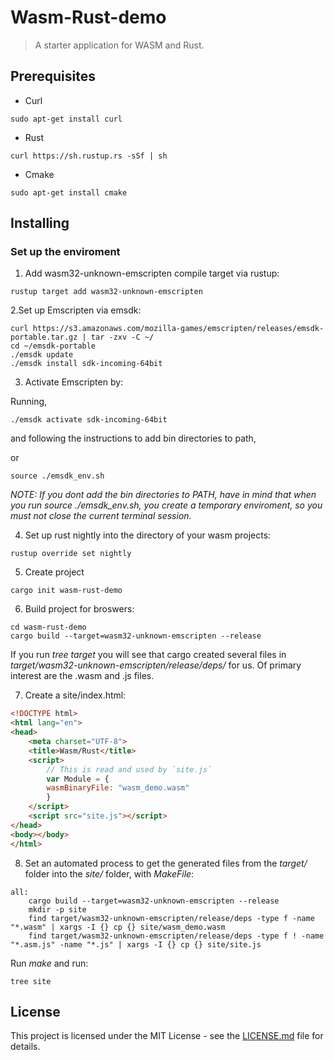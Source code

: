 # Wasm-Rust-demo

> A starter application for WASM and Rust.

## Prerequisites

* Curl

```shell
sudo apt-get install curl
```

* Rust

```shell
curl https://sh.rustup.rs -sSf | sh
```

* Cmake

```shell
sudo apt-get install cmake
```

## Installing

### Set up the enviroment

1. Add wasm32-unknown-emscripten compile target via rustup:

```shell
rustup target add wasm32-unknown-emscripten
```

2.Set up Emscripten via emsdk:

```shell
curl https://s3.amazonaws.com/mozilla-games/emscripten/releases/emsdk-portable.tar.gz | tar -zxv -C ~/
cd ~/emsdk-portable
./emsdk update
./emsdk install sdk-incoming-64bit
```

3. Activate Emscripten by:

Running, 
```shell
./emsdk activate sdk-incoming-64bit
```
and following the instructions to add bin directories to path, 

or

```shell
source ./emsdk_env.sh
```

_NOTE: If you dont add the bin directories to PATH, have in mind that when you run source ./emsdk_env.sh, you create a temporary enviroment, so you must not close the current terminal session._

4. Set up rust nightly into the directory of your wasm projects:

```shell
rustup override set nightly
```

5. Create project

```shell
cargo init wasm-rust-demo
```

6. Build project for broswers:

```shell
cd wasm-rust-demo
cargo build --target=wasm32-unknown-emscripten --release
```

If you run _tree target_ you will see that cargo created several files in _target/wasm32-unknown-emscripten/release/deps/_ for us. Of primary interest are the .wasm and .js files.

7. Create a site/index.html:

```html
<!DOCTYPE html>
<html lang="en">
<head>
    <meta charset="UTF-8">
    <title>Wasm/Rust</title>
    <script>
        // This is read and used by `site.js`
        var Module = {
        wasmBinaryFile: "wasm_demo.wasm"
        }
    </script>
    <script src="site.js"></script>
</head>
<body></body>
</html>
```

8. Set an automated process to get the generated files from the _target/_ folder into the _site/_ folder, with *MakeFile*:

```shell
all:
    cargo build --target=wasm32-unknown-emscripten --release
    mkdir -p site
    find target/wasm32-unknown-emscripten/release/deps -type f -name "*.wasm" | xargs -I {} cp {} site/wasm_demo.wasm
    find target/wasm32-unknown-emscripten/release/deps -type f ! -name "*.asm.js" -name "*.js" | xargs -I {} cp {} site/site.js
```

Run _make_ and run: 

```shell
tree site
```

## License

This project is licensed under the MIT License - see the [LICENSE.md](LICENSE.md) file for details.